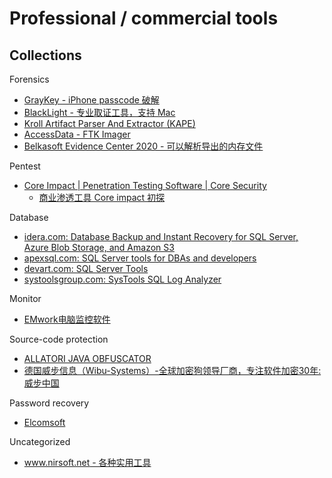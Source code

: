# Professional / commercial tools

## Collections

Forensics

* [GrayKey - iPhone passcode 破解](https://blog.malwarebytes.com/security-world/2018/03/graykey-iphone-unlocker-poses-serious-security-concerns/)
* [BlackLight - 专业取证工具，支持 Mac](https://www.blackbagtech.com/blacklight.html)
* [Kroll Artifact Parser And Extractor (KAPE)](https://www.kroll.com/en/services/cyber-risk/investigate-and-respond/kroll-artifact-parser-extractor-kape)
* [AccessData - FTK Imager](https://accessdata.com/products-services/forensic-toolkit-ftk/ftkimager)
* [Belkasoft Evidence Center 2020 - 可以解析导出的内存文件](https://belkasoft.com/ec)

Pentest

* [Core Impact | Penetration Testing Software | Core Security](https://www.coresecurity.com/products/core-impact)
  * [商业渗透工具 Core impact 初探](https://paper.seebug.org/1589/)

Database

* [idera.com: Database Backup and Instant Recovery for SQL Server, Azure Blob Storage, and Amazon S3](https://www.idera.com/productssolutions/sqlserver/sqlsafebackup)
* [apexsql.com: SQL Server tools for DBAs and developers](https://www.apexsql.com/)
* [devart.com: SQL Server Tools](https://www.devart.com/dbforge/sql/)
* [systoolsgroup.com: SysTools SQL Log Analyzer](https://www.systoolsgroup.com/sql-log-analyzer.html)

Monitor

* [EMwork电脑监控软件](http://www.emwork.cn/)

Source-code protection

* [ALLATORI JAVA OBFUSCATOR](http://www.allatori.com/)
* [德国威步信息（Wibu-Systems）-全球加密狗领导厂商，专注软件加密30年: 威步中国](https://www.wibu.com.cn/)

Password recovery

* [Elcomsoft](https://www.elcomsoft.com/police_and_law_enforcement_solutions.html)

Uncategorized

* [www.nirsoft.net - 各种实用工具](http://www.nirsoft.net/)
